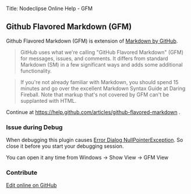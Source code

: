 Title:  Nodeclipse Online Help - GFM  


## Github Flavored Markdown (GFM)

Github Flavored Markdown (GFM) is extension of [Markdown by GitHub](http://github.github.com/github-flavored-markdown/).

> GitHub uses what we're calling "GitHub Flavored Markdown" (GFM) for messages, issues, and comments. It differs from standard Markdown (SM) in a few significant ways and adds some additional functionality.

> If you're not already familiar with Markdown, you should spend 15 minutes and go over the excellent Markdown Syntax Guide at Daring Fireball. Note that markup that's not covered by GFM can't be supplanted with HTML.

Continue at <https://help.github.com/articles/github-flavored-markdown> .

### Issue during Debug

When debugging this plugin causes [Error Dialog NullPointerException](https://github.com/satyagraha/gfm_viewer/issues/20).
So close it before you start your debugging session.

You can open it any time from Windows -> Show View -> GFM View

### Contribute

<a href="https://github.com/Nodeclipse/nodeclipse-1/blob/master/org.nodeclipse.help/contents/github-flavored-markdown.md" target="_blank">Edit online on GitHub</a>
